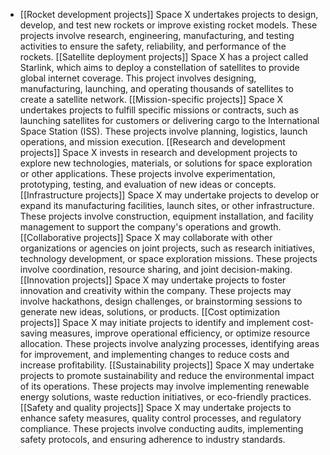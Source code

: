   - [[Rocket development projects]]
   Space X undertakes projects to design, develop, and test new rockets or improve existing rocket models. These projects involve research, engineering, manufacturing, and testing activities to ensure the safety, reliability, and performance of the rockets.
   [[Satellite deployment projects]]
   Space X has a project called Starlink, which aims to deploy a constellation of satellites to provide global internet coverage. This project involves designing, manufacturing, launching, and operating thousands of satellites to create a satellite network.
   [[Mission-specific projects]]
   Space X undertakes projects to fulfill specific missions or contracts, such as launching satellites for customers or delivering cargo to the International Space Station (ISS). These projects involve planning, logistics, launch operations, and mission execution.
   [[Research and development projects]]
   Space X invests in research and development projects to explore new technologies, materials, or solutions for space exploration or other applications. These projects involve experimentation, prototyping, testing, and evaluation of new ideas or concepts.
   [[Infrastructure projects]]
   Space X may undertake projects to develop or expand its manufacturing facilities, launch sites, or other infrastructure. These projects involve construction, equipment installation, and facility management to support the company's operations and growth.
   [[Collaborative projects]]
   Space X may collaborate with other organizations or agencies on joint projects, such as research initiatives, technology development, or space exploration missions. These projects involve coordination, resource sharing, and joint decision-making.
   [[Innovation projects]]
   Space X may undertake projects to foster innovation and creativity within the company. These projects may involve hackathons, design challenges, or brainstorming sessions to generate new ideas, solutions, or products.
   [[Cost optimization projects]]
   Space X may initiate projects to identify and implement cost-saving measures, improve operational efficiency, or optimize resource allocation. These projects involve analyzing processes, identifying areas for improvement, and implementing changes to reduce costs and increase profitability.
   [[Sustainability projects]]
   Space X may undertake projects to promote sustainability and reduce the environmental impact of its operations. These projects may involve implementing renewable energy solutions, waste reduction initiatives, or eco-friendly practices.
   [[Safety and quality projects]]
   Space X may undertake projects to enhance safety measures, quality control processes, and regulatory compliance. These projects involve conducting audits, implementing safety protocols, and ensuring adherence to industry standards.

